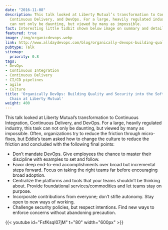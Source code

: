 ```yaml
---
date: "2016-11-08"
description: This talk looked at Liberty Mutual’s transformation to Continuous Integration,
  Continuous Delivery, and DevOps. For a large, heavily regulated industry, this task
  can not only be daunting, but viewed by many as impossible.
fact: Interesting little tidbit shown below image on summary and detail page
featured: true
image: /img/organicdevops.webp
link: http://www.alldaydevops.com/blog/organically-devops-building-quality-and-security-into-the-software-supply-chain-at-liberty-mutual
pubtype: Talk
sitemap:
  priority: 0.8
tags:
- DevOps
- Continuous Integration
- Continuous Delivery
- CI/CD pipelines
- agile
- Culture
title: 'Organically DevOps: Building Quality and Security into the Software Supply
  Chain at Liberty Mutual'
weight: 400
---
```



This talk looked at Liberty Mutual’s transformation to Continuous Integration, Continuous Delivery, and DevOps. For a large, heavily regulated industry, this task can not only be daunting, but viewed by many as impossible. Often, organizations try to reduce the friction through micro-fixes, but Eddie’s team asked how to change the culture to reduce the friction and concluded with the following final points:

- Don’t mandate DevOps. Give employees the chance to master their discipline with examples to set and follow.
- Favor deep end-to-end accomplishments over broad but incremental steps forward. Focus on taking the right teams far before encouraging broad adoption.
- Centralize the platforms and tools that your teams shouldn’t be thinking about. Provide foundational services/commodities and let teams stay on purpose.
- Incorporate contributions from everyone; don’t stifle autonomy. Stay open to new ways of working.
- Challenge security policies, but respect intentions. Find new ways to enforce concerns without abandoning precaution.

{{< youtube id="FsfKsqI07jM" t="80" width="600px" >}}
